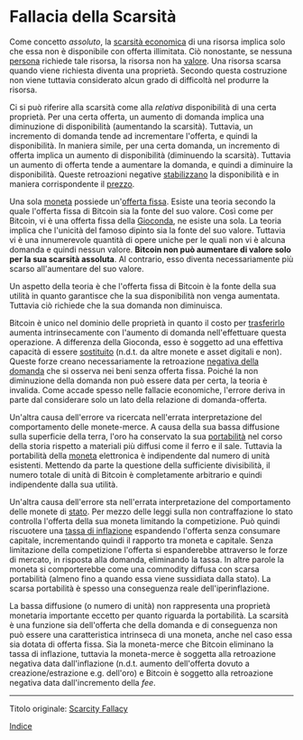 # Fallacia della Scarsità



Come concetto _assoluto_, la [scarsità economica](https://en.wikipedia.org/wiki/Scarcity) di una risorsa implica solo che essa non è disponibile con offerta illimitata. Ciò nonostante, se nessuna [persona](ch101-glossary.md#persona) richiede tale risorsa, la risorsa non ha [valore](ch101-glossary.md#valore). Una risorsa scarsa quando viene richiesta diventa una proprietà. Secondo questa costruzione non viene tuttavia considerato alcun grado di difficoltà nel produrre la risorsa.

Ci si può riferire alla scarsità come alla _relativa_ disponibilità di una certa proprietà. Per una certa offerta, un aumento di domanda implica una diminuzione di disponibilità (aumentando la scarsità). Tuttavia, un incremento di domanda tende ad incrementare l'offerta, e quindi la disponibilità. In maniera simile, per una certa domanda, un incremento di offerta implica un aumento di disponibilità (diminuendo la scarsità). Tuttavia un aumento di offerta tende a aumentare la domanda, e quindi a diminuire la disponibilità. Queste retroazioni negative [stabilizzano](ch030-stability-property.md) la disponibilità e in maniera corrispondente il [prezzo](ch101-glossary.md#prezzo).  

Una sola [moneta](ch101-glossary.md#moneta) possiede un'[offerta fissa](ch062-inflation-fallacy.md). Esiste una teoria secondo la quale l'offerta fissa di Bitcoin sia la fonte del suo valore. Così come per Bitcoin, vi è una offerta fissa della [Gioconda](https://it.wikipedia.org/wiki/Gioconda), ne esiste una sola. La teoria implica che l'unicità del famoso dipinto sia la fonte del suo valore. Tuttavia vi è una innumerevole quantità di opere uniche per le quali non vi è alcuna domanda e quindi nessun valore. **Bitcoin non può aumentare di valore solo per la sua scarsità assoluta**. Al contrario, esso diventa necessariamente più scarso all'aumentare del suo valore.

Un aspetto della teoria è che l'offerta fissa di Bitcoin è la fonte della sua utilità in quanto garantisce che la sua disponibilità non venga aumentata. Tuttavia ciò richiede che la sua domanda non diminuisca.

Bitcoin è unico nel dominio delle proprietà in quanto il costo per [trasferirlo](ch101-glossary.md#scambio-di-unità) aumenta intrinsecamente con l'aumento di domanda nell'effettuare questa operazione. A differenza della Gioconda, esso è soggetto ad una effettiva capacità di essere [sostituito](ch026-substitution-principle.md) (n.d.t. da altre monete e asset digitali e non). Queste forze creano necessariamente la retroazione [negativa della domanda](ch065-lunar-fallacy.md) che si osserva nei beni senza offerta fissa. Poiché la non diminuzione della domanda non può essere data per certa, la teoria è invalida. Come accade spesso nelle fallacie economiche, l'errore deriva in parte dal considerare solo un lato della relazione di domanda-offerta.

Un'altra causa dell'errore va ricercata nell'errata interpretazione del comportamento delle monete-merce. A causa della sua bassa diffusione sulla superficie della terra, l'oro ha conservato la sua [portabilità](https://en.m.wikipedia.org/wiki/Money#Properties) nel corso della storia rispetto a materiali più diffusi come il ferro e il sale. Tuttavia la portabilità della [moneta](ch005-money-taxonomy.md) elettronica è indipendente dal numero di unità esistenti. Mettendo da parte la questione della sufficiente divisibilità, il numero totale di unità di Bitcoin è completamente arbitrario e quindi indipendente dalla sua utilità.

Un'altra causa dell'errore sta nell'errata interpretazione del comportamento delle monete di [stato](ch101-glossary.md#stato). Per mezzo delle leggi sulla non contraffazione lo stato controlla l'offerta della sua moneta limitando la competizione. Può quindi riscuotere una [tassa di inflazione](https://it.wikipedia.org/wiki/Signoraggio) espandendo l'offerta senza consumare capitale, incrementando quindi il rapporto tra moneta e capitale. Senza limitazione della competizione l'offerta si espanderebbe attraverso le forze di mercato, in risposta alla domanda, eliminando la tassa. In altre parole la moneta si comporterebbe come una commodity diffusa con scarsa portabilità (almeno fino a quando essa viene sussidiata dalla stato). La scarsa portabilità è spesso una conseguenza reale dell'iperinflazione.

La bassa diffusione (o numero di unità) non rappresenta una proprietà monetaria importante eccetto per quanto riguarda la portabilità. La scarsità è una funzione sia dell'offerta che della domanda e di conseguenza non può essere una caratteristica intrinseca di una moneta, anche nel caso essa sia dotata di offerta fissa. Sia la moneta-merce che Bitcoin eliminano la tassa di inflazione, tuttavia la moneta-merce è soggetta alla retroazione negativa data dall'inflazione (n.d.t. aumento dell'offerta dovuto a creazione/estrazione e.g. dell'oro) e Bitcoin è soggetto alla retroazione negativa data dall'incremento della _fee_.

---------
Titolo originale: [Scarcity Fallacy](https://github.com/libbitcoin/libbitcoin-system/wiki/Scarcity-Fallacy)

[Indice](/README.md)